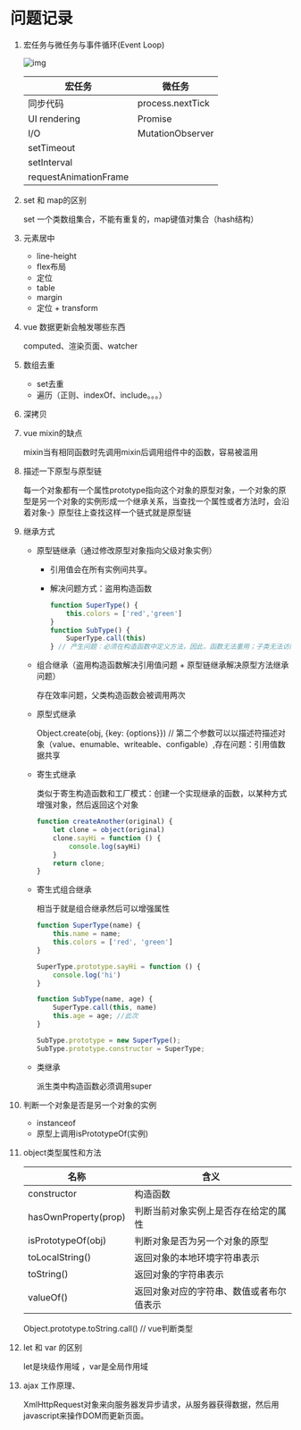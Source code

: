 # 问题记录

1. 宏任务与微任务与事件循环(Event Loop)

   ![img](https://img2018.cnblogs.com/blog/1107494/201908/1107494-20190813234853418-2103401274.png)

   | 宏任务                | 微任务           |
   | --------------------- | ---------------- |
   | 同步代码              | process.nextTick |
   | UI rendering          | Promise          |
   | I/O                   | MutationObserver |
   | setTimeout            |                  |
   | setInterval           |                  |
   | requestAnimationFrame |                  |

2. set 和 map的区别

   set 一个类数组集合，不能有重复的，map键值对集合（hash结构）

3. 元素居中

   - line-height 
   - flex布局
   - 定位
   - table
   - margin
   - 定位 + transform

4. vue 数据更新会触发哪些东西

   computed、渲染页面、watcher

5. 数组去重

   - set去重
   - 遍历（正则、indexOf、include。。。）

6. 深拷贝

7. vue mixin的缺点

   mixin当有相同函数时先调用mixin后调用组件中的函数，容易被滥用

8. 描述一下原型与原型链

   每一个对象都有一个属性prototype指向这个对象的原型对象，一个对象的原型是另一个对象的实例形成一个继承关系，当查找一个属性或者方法时，会沿着对象-》原型往上查找这样一个链式就是原型链

9. 继承方式

   + 原型链继承（通过修改原型对象指向父级对象实例）

     + 引用值会在所有实例间共享。

     + 解决问题方式：盗用构造函数

       ```javascript
       function SuperType() {
           this.colors = ['red','green']
       }
       function SubType() {
           SuperType.call(this)
       } // 产生问题：必须在构造函数中定义方法，因此，函数无法重用；子类无法访问父类原型上的方法
       ```

   + 组合继承（盗用构造函数解决引用值问题 + 原型链继承解决原型方法继承问题）

     存在效率问题，父类构造函数会被调用两次

   + 原型式继承

     Object.create(obj, {key: {options}}) // 第二个参数可以以描述符描述对象（value、enumable、writeable、configable）,存在问题：引用值数据共享

   + 寄生式继承

     类似于寄生构造函数和工厂模式：创建一个实现继承的函数，以某种方式增强对象，然后返回这个对象

     ```javascript
     function createAnother(original) {
         let clone = object(original)
         clone.sayHi = function () {
             console.log(sayHi)
         }
         return clone;
     }
     ```

   + 寄生式组合继承

     相当于就是组合继承然后可以增强属性

     ```javascript
     function SuperType(name) {
         this.name = name;
         this.colors = ['red', 'green']
     }
     
     SuperType.prototype.sayHi = function () {
         console.log('hi')
     }
     
     function SubType(name, age) {
         SuperType.call(this, name)
         this.age = age; //此次
     }
     
     SubType.prototype = new SuperType();
     SubType.prototype.constructor = SuperType;
     ```

   + 类继承

     派生类中构造函数必须调用super

     

10. 判断一个对象是否是另一个对象的实例

    - instanceof
    - 原型上调用isPrototypeOf(实例)

11. object类型属性和方法

    | 名称                 | 含义                                     |
    | -------------------- | ---------------------------------------- |
    | constructor          | 构造函数                                 |
    | hasOwnProperty(prop) | 判断当前对象实例上是否存在给定的属性     |
    | isPrototypeOf(obj)   | 判断对象是否为另一个对象的原型           |
    | toLocalString()      | 返回对象的本地环境字符串表示             |
    | toString()           | 返回对象的字符串表示                     |
    | valueOf()            | 返回对象对应的字符串、数值或者布尔值表示 |

    Object.prototype.toString.call() // vue判断类型

12. let 和 var 的区别

    let是块级作用域 ，var是全局作用域

13. ajax 工作原理、

    XmlHttpRequest对象来向服务器发异步请求，从服务器获得数据，然后用javascript来操作DOM而更新页面。